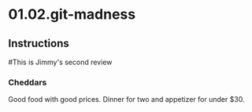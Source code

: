 # 01.02.git-madness

## Instructions

#This is Jimmy's second review

### Cheddars

Good food with good prices. Dinner for two and appetizer for under $30.
